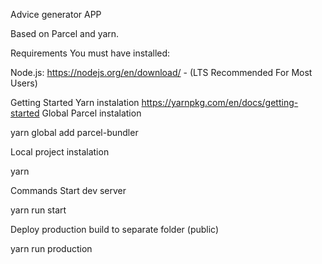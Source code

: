 Advice generator APP

Based on Parcel and yarn.

Requirements
You must have installed:

Node.js: https://nodejs.org/en/download/ - (LTS Recommended For Most Users)


Getting Started
Yarn instalation
https://yarnpkg.com/en/docs/getting-started
Global Parcel instalation

yarn global add parcel-bundler


Local project instalation

yarn



Commands
Start dev server

yarn run start


Deploy production build to separate folder (public)

yarn run production